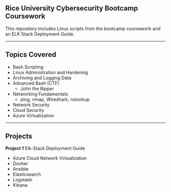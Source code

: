Rice University Cybersecurity Bootcamp Coursework
---

This repository includes Linux scripts from the bootcamp coursework and an ELK Stack Deployment Guide. 

---
Topics Covered
---
- Bash Scripting
- Linux Administration and Hardening
- Archiving and Logging Data 
- Advanced Bash (CTF)
  - John the Ripper
- Networking Fundamentals 
    - ping, nmap, Wireshark, nslookup
- Network Security
- Cloud Security
- Azure Virtualization
---
Projects
---
**Project 1**
Elk-Stack Deployment Guide
- Azure Cloud Network Virtualization
- Docker
- Ansible
- Elasticsearch
- Logstash
- Kibana
